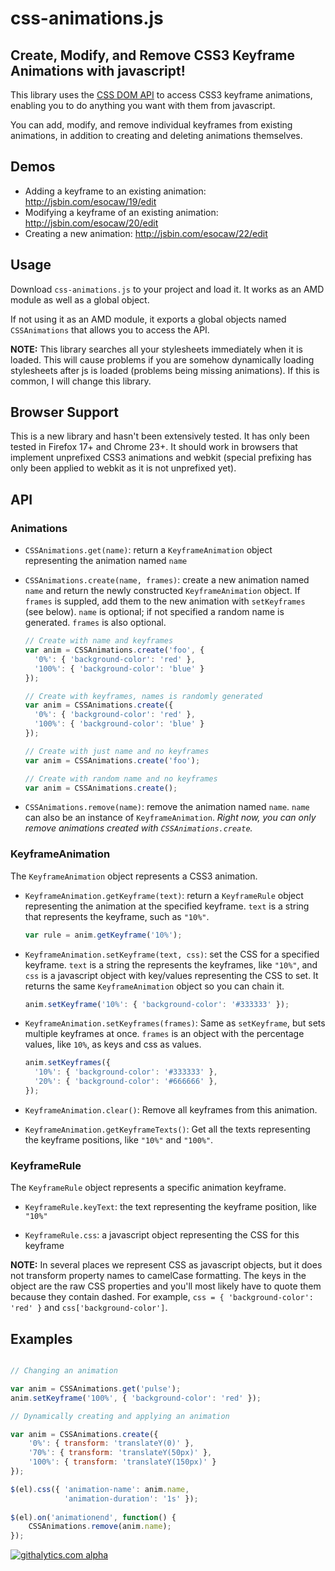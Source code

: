 # css-animations.js

## Create, Modify, and Remove CSS3 Keyframe Animations with javascript!

This library uses the [CSS DOM
API](http://www.w3.org/TR/DOM-Level-2-Style/css.html) to access CSS3
keyframe animations, enabling you to do anything you want with them
from javascript.

You can add, modify, and remove individual keyframes from existing
animations, in addition to creating and deleting animations
themselves.

## Demos

* Adding a keyframe to an existing animation: http://jsbin.com/esocaw/19/edit
* Modifying a keyframe of an existing animation: http://jsbin.com/esocaw/20/edit
* Creating a new animation: http://jsbin.com/esocaw/22/edit

## Usage

Download `css-animations.js` to your project and load it. It works as
an AMD module as well as a global object.

If not using it as an AMD module, it exports a global objects named
`CSSAnimations` that allows you to access the API.

**NOTE:** This library searches all your stylesheets immediately when
  it is loaded. This will cause problems if you are somehow
  dynamically loading stylesheets after js is loaded (problems being
  missing animations). If this is common, I will change this library.

## Browser Support

This is a new library and hasn't been extensively tested. It has only
been tested in Firefox 17+ and Chrome 23+. It should work in browsers
that implement unprefixed CSS3 animations and webkit (special
prefixing has only been applied to webkit as it is not unprefixed yet).

## API

### Animations

* `CSSAnimations.get(name)`: return a `KeyframeAnimation` object
  representing the animation named `name`

* `CSSAnimations.create(name, frames)`: create a new animation named
  `name` and return the newly constructed `KeyframeAnimation` object.
  If `frames` is suppled, add them to the new animation with
  `setKeyframes` (see below). `name` is optional; if not specified a
  random name is generated. `frames` is also optional.
  
  ```js
  // Create with name and keyframes
  var anim = CSSAnimations.create('foo', {
    '0%': { 'background-color': 'red' },
    '100%': { 'background-color': 'blue' }
  });

  // Create with keyframes, names is randomly generated
  var anim = CSSAnimations.create({
    '0%': { 'background-color': 'red' },
    '100%': { 'background-color': 'blue' }
  });
  
  // Create with just name and no keyframes
  var anim = CSSAnimations.create('foo');
  
  // Create with random name and no keyframes
  var anim = CSSAnimations.create();
  ```

* `CSSAnimations.remove(name)`: remove the animation named `name`.
  `name` can also be an instance of `KeyframeAnimation`. *Right now,
  you can only remove animations created with `CSSAnimations.create`.*

### KeyframeAnimation

The `KeyframeAnimation` object represents a CSS3 animation.

* `KeyframeAnimation.getKeyframe(text)`: return a `KeyframeRule`
  object representing the animation at the specified keyframe. `text`
  is a string that represents the keyframe, such as `"10%"`.
  
  ```js
  var rule = anim.getKeyframe('10%');
  ```

* `KeyframeAnimation.setKeyframe(text, css)`: set the CSS for a
  specified keyframe. `text` is a string the represents the keyframes,
  like `"10%"`, and `css` is a javascript object with key/values
  representing the CSS to set. It returns the same `KeyframeAnimation`
  object so you can chain it.

  ```js
  anim.setKeyframe('10%': { 'background-color': '#333333' });
  ```

* `KeyframeAnimation.setKeyframes(frames)`: Same as `setKeyframe`, but
  sets multiple keyframes at once. `frames` is an object with the
  percentage values, like `10%`, as keys and css as values.
  
  ```js
  anim.setKeyframes({
    '10%': { 'background-color': '#333333' },
    '20%': { 'background-color': '#666666' },
  });
  ```

* `KeyframeAnimation.clear()`: Remove all keyframes from this animation.

* `KeyframeAnimation.getKeyframeTexts()`: Get all the texts
  representing the keyframe positions, like `"10%"` and `"100%"`.

### KeyframeRule

The `KeyframeRule` object represents a specific animation keyframe.

* `KeyframeRule.keyText`: the text representing the keyframe position,
  like `"10%"`

* `KeyframeRule.css`: a javascript object representing the CSS for
  this keyframe

**NOTE:** In several places we represent CSS as javascript objects,
  but it does not transform property names to camelCase formatting.
  The keys in the object are the raw CSS properties and you'll most
  likely have to quote them because they contain dashed. For example,
  `css = { 'background-color': 'red' }` and `css['background-color']`.

## Examples

```js

// Changing an animation

var anim = CSSAnimations.get('pulse');
anim.setKeyframe('100%', { 'background-color': 'red' });

// Dynamically creating and applying an animation

var anim = CSSAnimations.create({
    '0%': { transform: 'translateY(0)' },
    '70%': { transform: 'translateY(50px)' },
    '100%': { transform: 'translateY(150px)' }
});

$(el).css({ 'animation-name': anim.name,
            'animation-duration': '1s' });
            
$(el).on('animationend', function() {
    CSSAnimations.remove(anim.name);
});
```

[![githalytics.com alpha](https://cruel-carlota.pagodabox.com/bf126290eab2936d8b163b0e01688290 "githalytics.com")](http://githalytics.com/jlongster/css-animations.js)
